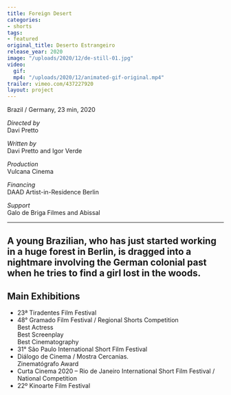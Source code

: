 ```yaml
---
title: Foreign Desert
categories:
- shorts
tags:
- featured
original_title: Deserto Estrangeiro
release_year: 2020
image: "/uploads/2020/12/de-still-01.jpg"
video:
  gif: 
  mp4: "/uploads/2020/12/animated-gif-original.mp4"
trailer: vimeo.com/437227920
layout: project
---
```


Brazil / Germany, 23 min, 2020

_Directed by_  
Davi Pretto

_Written by_  
Davi Pretto and Igor Verde

_Production_  
Vulcana Cinema

_Financing_  
DAAD Artist-in-Residence Berlin

_Support_  
Galo de Briga Filmes and Abissal

---
A young Brazilian, who has just started working in a huge forest in Berlin, is dragged into a nightmare involving the German colonial past when he tries to find a girl lost in the woods.
---

## Main Exhibitions

- 23ª Tiradentes Film Festival
- 48° Gramado Film Festival / Regional Shorts Competition  
  Best Actress  
  Best Screenplay  
  Best Cinematography
- 31° São Paulo International Short Film Festival
- Diálogo de Cinema / Mostra Cercanias.  
  Zinematógrafo Award
- Curta Cinema 2020 – Rio de Janeiro International Short Film Festival / National Competition
- 22º Kinoarte Film Festival
